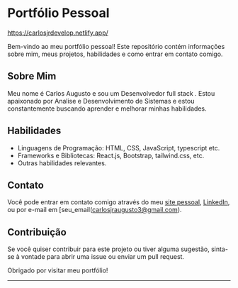 
# Portfólio Pessoal

https://carlosjrdevelop.netlify.app/

Bem-vindo ao meu portfólio pessoal! Este repositório contém informações sobre mim, meus projetos, habilidades e como entrar em contato comigo.

## Sobre Mim

Meu nome é Carlos Augusto e sou um 
Desenvolvedor full stack .
Estou apaixonado por Analise e Desenvolvimento de Sistemas e estou constantemente buscando aprender e melhorar minhas habilidades.

## Habilidades

- Linguagens de Programação: HTML, CSS, JavaScript, typescript etc.
- Frameworks e Bibliotecas: React.js, Bootstrap, tailwind.css, etc.
- Outras habilidades relevantes.

## Contato

Você pode entrar em contato comigo através do meu [site pessoal](url_do_site), [LinkedIn](https://www.linkedin.com/in/carlos-jr-augusto-569aa92a0/), ou por e-mail em [seu_email(carlosjraugusto3@gmail.com).

## Contribuição

Se você quiser contribuir para este projeto ou tiver alguma sugestão, sinta-se à vontade para abrir uma issue ou enviar um pull request.

Obrigado por visitar meu portfólio!

---

